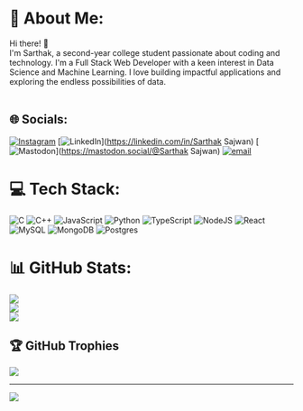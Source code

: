 # 💫 About Me:
Hi there! 👋<br>I'm Sarthak, a second-year college student passionate about coding and technology. I'm a Full Stack Web Developer with a keen interest in Data Science and Machine Learning. I love building impactful applications and exploring the endless possibilities of data.<br><br>


## 🌐 Socials:
[![Instagram](https://img.shields.io/badge/Instagram-%23E4405F.svg?logo=Instagram&logoColor=white)](https://instagram.com/sarthak.sajwan.5) [![LinkedIn](https://img.shields.io/badge/LinkedIn-%230077B5.svg?logo=linkedin&logoColor=white)](https://linkedin.com/in/Sarthak Sajwan) [![Mastodon](https://img.shields.io/badge/-MASTODON-%232B90D9?logo=mastodon&logoColor=white)](https://mastodon.social/@Sarthak Sajwan) [![email](https://img.shields.io/badge/Email-D14836?logo=gmail&logoColor=white)](mailto:sarthaksajwan25@gmail.com) 

# 💻 Tech Stack:
![C](https://img.shields.io/badge/c-%2300599C.svg?style=for-the-badge&logo=c&logoColor=white) ![C++](https://img.shields.io/badge/c++-%2300599C.svg?style=for-the-badge&logo=c%2B%2B&logoColor=white) ![JavaScript](https://img.shields.io/badge/javascript-%23323330.svg?style=for-the-badge&logo=javascript&logoColor=%23F7DF1E) ![Python](https://img.shields.io/badge/python-3670A0?style=for-the-badge&logo=python&logoColor=ffdd54) ![TypeScript](https://img.shields.io/badge/typescript-%23007ACC.svg?style=for-the-badge&logo=typescript&logoColor=white) ![NodeJS](https://img.shields.io/badge/node.js-6DA55F?style=for-the-badge&logo=node.js&logoColor=white) ![React](https://img.shields.io/badge/react-%2320232a.svg?style=for-the-badge&logo=react&logoColor=%2361DAFB) ![MySQL](https://img.shields.io/badge/mysql-4479A1.svg?style=for-the-badge&logo=mysql&logoColor=white) ![MongoDB](https://img.shields.io/badge/MongoDB-%234ea94b.svg?style=for-the-badge&logo=mongodb&logoColor=white) ![Postgres](https://img.shields.io/badge/postgres-%23316192.svg?style=for-the-badge&logo=postgresql&logoColor=white)
# 📊 GitHub Stats:
![](https://github-readme-stats.vercel.app/api?username=sajwansarthak&theme=dark&hide_border=false&include_all_commits=true&count_private=true)<br/>
![](https://github-readme-streak-stats.herokuapp.com/?user=sajwansarthak&theme=dark&hide_border=false)<br/>
![](https://github-readme-stats.vercel.app/api/top-langs/?username=sajwansarthak&theme=dark&hide_border=false&include_all_commits=true&count_private=true&layout=compact)

## 🏆 GitHub Trophies
![](https://github-profile-trophy.vercel.app/?username=sajwansarthak&theme=radical&no-frame=false&no-bg=false&margin-w=4)

---
[![](https://visitcount.itsvg.in/api?id=sajwansarthak&icon=0&color=0)](https://visitcount.itsvg.in)

<!-- Proudly created with GPRM ( https://gprm.itsvg.in ) -->